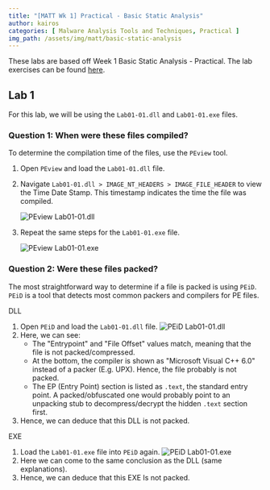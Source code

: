 ```yaml
---
title: "[MATT Wk 1] Practical - Basic Static Analysis"
author: kairos
categories: [ Malware Analysis Tools and Techniques, Practical ]
img_path: /assets/img/matt/basic-static-analysis
---
```


These labs are based off Week 1 Basic Static Analysis - Practical. The lab exercises can be found [here](https://github.com/mikesiko/PracticalMalwareAnalysis-Labs).


## Lab 1 
For this lab, we will be using the `Lab01-01.dll` and `Lab01-01.exe` files.

### Question 1: When were these files compiled?

To determine the compilation time of the files, use the `PEview` tool.

1. Open `PEview` and load the `Lab01-01.dll` file.
2. Navigate `Lab01-01.dll > IMAGE_NT_HEADERS > IMAGE_FILE_HEADER` to view the Time Date Stamp. This timestamp indicates the time the file was compiled.

    ![PEview Lab01-01.dll](1-1-DLLDateTime.png)

3. Repeat the same steps for the `Lab01-01.exe` file.

    ![PEview Lab01-01.exe](1-1-EXEDateTime.png)


### Question 2: Were these files packed?

The most straightforward way to determine if a file is packed is using `PEiD`. `PEiD` is a tool that detects most common packers and compilers for PE files.

DLL
1. Open `PEiD` and load the `Lab01-01.dll` file.
    ![PEiD Lab01-01.dll](1-1-DLLPEiD.png)
2. Here, we can see:    
   - The "Entrypoint" and "File Offset" values match, meaning that the file is not packed/compressed. 
   - At the bottom, the compiler is shown as "Microsoft Visual C++ 6.0" instead of a packer (E.g. UPX). Hence, the file probably is not packed. 
   - The EP (Entry Point) section is listed as `.text`, the standard entry point. A packed/obfuscated one would probably point to an unpacking stub to decompress/decrypt the hidden `.text` section first.
3. Hence, we can deduce that this DLL is not packed.

EXE
1. Load the `Lab01-01.exe` file into `PEiD` again.
    ![PEiD Lab01-01.exe](1-1-EXEPEiD.png)
2. Here we can come to the same conclusion as the DLL (same explanations).
3. Hence, we can deduce that this EXE Is not packed.
